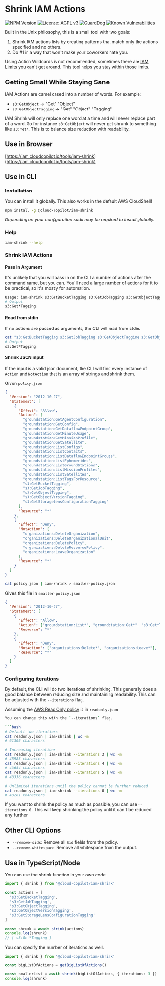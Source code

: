 # Shrink IAM Actions

[![NPM Version](https://img.shields.io/npm/v/@cloud-copilot/iam-shrink.svg?logo=nodedotjs)](https://www.npmjs.com/package/@cloud-copilot/iam-shrink) [![License: AGPL v3](https://img.shields.io/github/license/cloud-copilot/iam-shrink)](LICENSE.txt) [![GuardDog](https://github.com/cloud-copilot/iam-shrink/actions/workflows/guarddog.yml/badge.svg)](https://github.com/cloud-copilot/iam-shrink/actions/workflows/guarddog.yml) [![Known Vulnerabilities](https://snyk.io/test/github/cloud-copilot/iam-shrink/badge.svg?targetFile=package.json&style=flat-square)](https://snyk.io/test/github/cloud-copilot/iam-shrink?targetFile=package.json)

Built in the Unix philosophy, this is a small tool with two goals:

1. Shrink IAM actions lists by creating patterns that match only the actions specified and no others.
2. Do #1 in a way that won't make your coworkers hate you.

Using Action Wildcards is not recommended, sometimes there are [IAM Limits](https://docs.aws.amazon.com/IAM/latest/UserGuide/reference_iam-quotas.html) you can't get around. This tool helps you stay within those limits.

## Getting Small While Staying Sane

IAM Actions are camel cased into a number of words. For example:

- `s3:GetObject` -> "Get" "Object"
- `s3:GetObjectTagging` -> "Get" "Object" "Tagging"

IAM Shrink will only replace one word at a time and will never replace part of a word. So for instance `s3:GetObject` will never get shrunk to something like `s3:*et*`. This is to balance size reduction with readability.

## Use in Browser

[https://iam.cloudcopilot.io/tools/iam-shrink](https://iam.cloudcopilot.io/tools/iam-shrink)

## Use in CLI

### Installation

You can install it globally. This also works in the default AWS CloudShell!

```bash
npm install -g @cloud-copilot/iam-shrink
```

_Depending on your configuration sudo may be required to install globally._

### Help

```bash
iam-shrink --help
```

### Shrink IAM Actions

#### Pass in Argument

It's unlikely that you will pass in on the CLI a number of actions after the command name, but you can. You'll need a large number of actions for it to be practical, so it's mostly for automation.

```bash
Usage: iam-shrink s3:GetBucketTagging s3:GetJobTagging s3:GetObjectTagging s3:GetObjectVersionTagging s3:GetStorageLensConfigurationTagging
# Output
s3:Get*Tagging
```

#### Read from stdin

If no actions are passed as arguments, the CLI will read from stdin.

```bash
cat "s3:GetBucketTagging s3:GetJobTagging s3:GetObjectTagging s3:GetObjectVersionTagging s3:GetStorageLensConfigurationTagging" | iam-shrink
# Output
s3:Get*Tagging
```

#### Shrink JSON input

If the input is a valid json document, the CLI will find every instance of `Action` and `NotAction` that is an array of strings and shrink them.

Given `policy.json`

```json
{
  "Version": "2012-10-17",
  "Statement": [
    {
      "Effect": "Allow",
      "Action": [
        "groundstation:GetAgentConfiguration",
        "groundstation:GetConfig",
        "groundstation:GetDataflowEndpointGroup",
        "groundstation:GetMinuteUsage",
        "groundstation:GetMissionProfile",
        "groundstation:GetSatellite",
        "groundstation:ListConfigs",
        "groundstation:ListContacts",
        "groundstation:ListDataflowEndpointGroups",
        "groundstation:ListEphemerides",
        "groundstation:ListGroundStations",
        "groundstation:ListMissionProfiles",
        "groundstation:ListSatellites",
        "groundstation:ListTagsForResource",
        "s3:GetBucketTagging",
        "s3:GetJobTagging",
        "s3:GetObjectTagging",
        "s3:GetObjectVersionTagging",
        "s3:GetStorageLensConfigurationTagging"
      ],
      "Resource": "*"
    },
    {
      "Effect": "Deny",
      "NotAction": [
        "organizations:DeleteOrganization",
        "organizations:DeleteOrganizationalUnit",
        "organizations:DeletePolicy",
        "organizations:DeleteResourcePolicy",
        "organizations:LeaveOrganization"
      ],
      "Resource": "*"
    }
  ]
}
```

```bash
cat policy.json | iam-shrink > smaller-policy.json
```

Gives this file in `smaller-policy.json`

```json
{
  "Version": "2012-10-17",
  "Statement": [
    {
      "Effect": "Allow",
      "Action": ["groundstation:List*", "groundstation:Get*", "s3:Get*Tagging"],
      "Resource": "*"
    },
    {
      "Effect": "Deny",
      "NotAction": ["organizations:Delete*", "organizations:Leave*"],
      "Resource": "*"
    }
  ]
}
```

### Configuring iterations

By default, the CLI will do two iterations of shrinking. This generally does a good balance between reducing size and maintaining readability. This can be adjusted with the `--iterations` flag.

Assuming the [AWS Read Only policy](https://docs.aws.amazon.com/aws-managed-policy/latest/reference/ReadOnlyAccess.html) is in `readonly.json`

````bash
You can change this with the `--iterations` flag.

```bash
# Default two iterations
cat readonly.json | iam-shrink | wc -m
# 61305 characters

# Increasing iterations
cat readonly.json | iam-shrink --iterations 3 | wc -m
# 45983 characters
cat readonly.json | iam-shrink --iterations 4 | wc -m
# 43654 characters
cat readonly.json | iam-shrink --iterations 5 | wc -m
# 43336 characters

# Unlimited iterations until the policy cannot be further reduced
cat readonly.json | iam-shrink --iterations 0 | wc -m
# 43281 characters
````

If you want to shrink the policy as much as possible, you can use `--iterations 0`. This will keep shrinking the policy until it can't be reduced any further.

## Other CLI Options

- `--remove-sids`: Remove all `Sid` fields from the policy.
- `--remove-whitespace`: Remove all whitespace from the output.

## Use in TypeScript/Node

You can use the shrink function in your own code.

```typescript
import { shrink } from '@cloud-copilot/iam-shrink'

const actions = [
  's3:GetBucketTagging',
  's3:GetJobTagging',
  's3:GetObjectTagging',
  's3:GetObjectVersionTagging',
  's3:GetStorageLensConfigurationTagging'
]

const shrunk = await shrink(actions)
console.log(shrunk)
// [ s3:Get*Tagging ]
```

You can specify the number of iterations as well.

```typescript
import { shrink } from '@cloud-copilot/iam-shrink'

const bigListOfActions = getBigListOfActions()

const smallerList = await shrink(bigListOfActions, { iterations: 3 })
console.log(shrunk)
```
